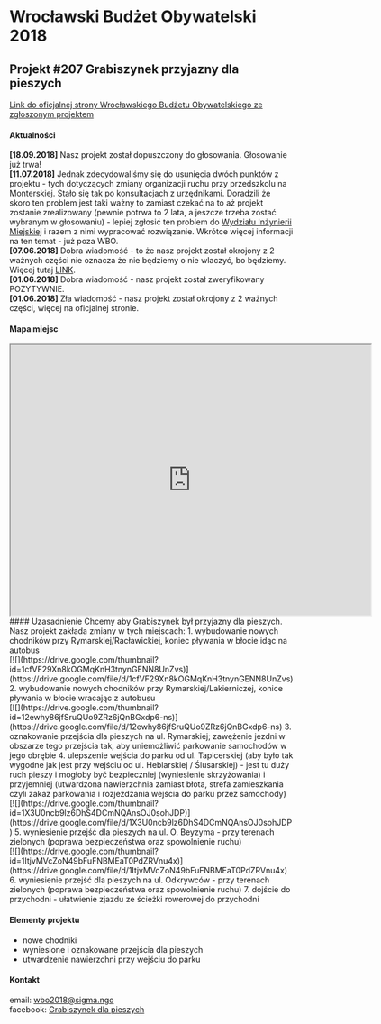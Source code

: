 #  Wrocławski Budżet Obywatelski 2018
## Projekt #207 Grabiszynek przyjazny dla pieszych
[Link do oficjalnej strony Wrocławskiego Budżetu Obywatelskiego ze zgłoszonym projektem](https://www.wroclaw.pl/budzet-obywatelski-wroclaw/wbo2016/projekty-2018/projekt,id,207)
#### Aktualności
**[18.09.2018]** Nasz projekt został dopuszczony do głosowania. Głosowanie już trwa!<br>
**[11.07.2018]** Jednak zdecydowaliśmy się do usunięcia dwóch punktów z projektu - tych dotyczących zmiany organizacji ruchu przy przedszkolu na Monterskiej. Stało się tak po konsultacjach z urzędnikami. Doradzili że skoro ten  problem jest taki ważny to zamiast czekać na to aż projekt zostanie zrealizowany (pewnie potrwa to 2 lata, a jeszcze trzeba zostać wybranym w głosowaniu) - lepiej zgłosić ten problem do [Wydziału Inżynierii Miejskiej](http://bip.um.wroc.pl/artykul/223/3218/wydzial-inzynierii-miejskiej) i razem z nimi wypracować rozwiązanie. Wkrótce więcej informacji na ten temat - już poza WBO.<br>
**[07.06.2018]** Dobra wiadomość - to że nasz projekt został okrojony z 2 ważnych części nie oznacza że nie będziemy o nie wlaczyć, bo będziemy. Więcej tutaj [LINK](https://www.facebook.com/GrabiszynekDlaPieszych/posts/2061995804060603).<br>
**[01.06.2018]** Dobra wiadomość - nasz projekt został zweryfikowany POZYTYWNIE.<br>
**[01.06.2018]** Zła wiadomość - nasz projekt został okrojony z 2 ważnych części, więcej na oficjalnej stronie.
#### Mapa miejsc
<iframe src="https://www.google.com/maps/d/embed?mid=1xKtdm5BimZnAvOnOFsTrP7l_dH-no7A7&hl=pl" width="640" height="480"></iframe>
#### Uzasadnienie
Chcemy aby Grabiszynek był przyjazny dla pieszych. Nasz projekt zakłada zmiany w tych miejscach:
1. wybudowanie nowych chodników przy Rymarskiej/Racławickiej, koniec pływania w błocie idąc na autobus
<br>[![](https://drive.google.com/thumbnail?id=1cfVF29Xn8kOGMqKnH3tnynGENN8UnZvs)](https://drive.google.com/file/d/1cfVF29Xn8kOGMqKnH3tnynGENN8UnZvs)
2. wybudowanie nowych chodników przy Rymarskiej/Lakierniczej, konice pływania w błocie wracając z autobusu
<br>[![](https://drive.google.com/thumbnail?id=12ewhy86jfSruQUo9ZRz6jQnBGxdp6-ns)](https://drive.google.com/file/d/12ewhy86jfSruQUo9ZRz6jQnBGxdp6-ns)
3. oznakowanie przejścia dla pieszych na ul. Rymarskiej; zawężenie jezdni w obszarze tego przejścia tak, aby uniemożliwić parkowanie samochodów w jego obrębie
4. ulepszenie wejścia do parku od ul. Tapicerskiej (aby było tak wygodne jak jest przy wejściu od ul. Heblarskiej / Ślusarskiej) - jest tu duży ruch pieszy i mogłoby być bezpieczniej (wyniesienie skrzyżowania) i przyjemniej (utwardzona nawierzchnia zamiast błota, strefa zamieszkania czyli zakaz parkowania i rozjeżdżania wejścia do parku przez samochody)
<br>[![](https://drive.google.com/thumbnail?id=1X3U0ncb9lz6DhS4DCmNQAnsOJ0sohJDP)](https://drive.google.com/file/d/1X3U0ncb9lz6DhS4DCmNQAnsOJ0sohJDP)
5. wyniesienie przejść dla pieszych na ul. O. Beyzyma - przy terenach zielonych (poprawa bezpieczeństwa oraz spowolnienie ruchu)
<br>[![](https://drive.google.com/thumbnail?id=1ItjvMVcZoN49bFuFNBMEaT0PdZRVnu4x)](https://drive.google.com/file/d/1ItjvMVcZoN49bFuFNBMEaT0PdZRVnu4x)
6. wyniesienie przejść dla pieszych na ul. Odkrywców - przy terenach zielonych (poprawa bezpieczeństwa oraz spowolnienie ruchu)
7. dojście do przychodni - ułatwienie zjazdu ze ścieżki rowerowej do przychodni

#### Elementy projektu
* nowe chodniki
* wyniesione i oznakowane przejścia dla pieszych
* utwardzenie nawierzchni przy wejściu do parku

#### Kontakt
email: <wbo2018@sigma.ngo><br>
facebook: [Grabiszynek dla pieszych](https://www.facebook.com/GrabiszynekDlaPieszych)

